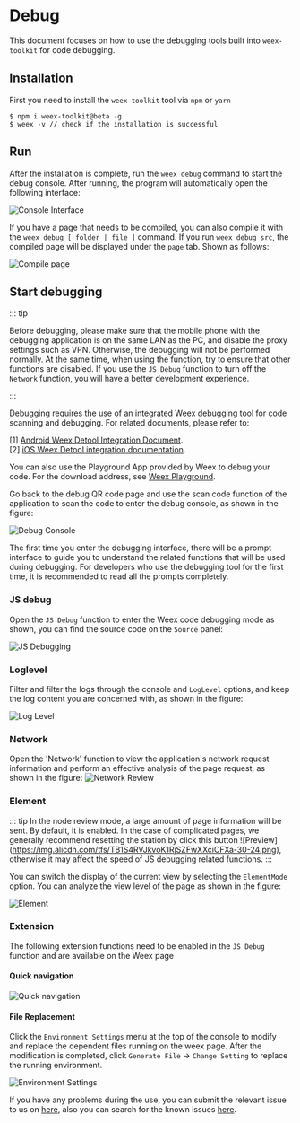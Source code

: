 # Debug

This document focuses on how to use the debugging tools built into `weex-toolkit` for code debugging.

## Installation

First you need to install the `weex-toolkit` tool via `npm` or `yarn`

```
$ npm i weex-toolkit@beta -g
$ weex -v // check if the installation is successful
```
## Run

After the installation is complete, run the `weex debug` command to start the debug console. After running, the program will automatically open the following interface:

![Console Interface](https://img.alicdn.com/tfs/TB1ppXZJcfpK1RjSZFOXXa6nFXa-1088-814.png)

If you have a page that needs to be compiled, you can also compile it with the `weex debug [ folder | file ]` command. If you run `weex debug src`, the compiled page will be displayed under the `page` tab. Shown as follows:

![Compile page](https://img.alicdn.com/tfs/TB1b78QJgHqK1RjSZFPXXcwapXa-933-630.png)

## Start debugging

::: tip

Before debugging, please make sure that the mobile phone with the debugging application is on the same LAN as the PC, and disable the proxy settings such as VPN. Otherwise, the debugging will not be performed normally. At the same time, when using the function, try to ensure that other functions are disabled. If you use the `JS Debug` function to turn off the `Network` function, you will have a better development experience.

:::

Debugging requires the use of an integrated Weex debugging tool for code scanning and debugging. For related documents, please refer to:

[1] [Android Weex Detool Integration Document](./integrate-devtool-to-android.html).
</br>
[2] [iOS Weex Detool integration documentation](./integrate-devtool-to-ios.html).

You can also use the Playground App provided by Weex to debug your code. For the download address, see [Weex Playground](http://weex.apache.org/tools/playground.html).

Go back to the debug QR code page and use the scan code function of the application to scan the code to enter the debug console, as shown in the figure:

![Debug Console](https://img.alicdn.com/tfs/TB1eUt2JhYaK1RjSZFnXXa80pXa-1914-1001.png)

The first time you enter the debugging interface, there will be a prompt interface to guide you to understand the related functions that will be used during debugging. For developers who use the debugging tool for the first time, it is recommended to read all the prompts completely.

### JS debug

Open the `JS Debug` function to enter the Weex code debugging mode as shown, you can find the source code on the `Source` panel:

![JS Debugging](https://img.alicdn.com/tfs/TB1beJLJbPpK1RjSZFFXXa5PpXa-1919-1001.png)

### Loglevel

Filter and filter the logs through the console and `LogLevel` options, and keep the log content you are concerned with, as shown in the figure:

![Log Level](https://img.alicdn.com/tfs/TB1OoVOJhTpK1RjSZR0XXbEwXXa-1919-1000.png)

### Network

Open the 'Network' function to view the application's network request information and perform an effective analysis of the page request, as shown in the figure:
![Network Review](https://img.alicdn.com/tfs/TB1XcJpb_Zmx1VjSZFGXXax2XXa-1916-995.png)

### Element

::: tip
In the node review mode, a large amount of page information will be sent. By default, it is enabled. In the case of complicated pages, we generally recommend resetting the station by click this button ![Preview] (https://img.alicdn.com/tfs/TB1S4RVJkvoK1RjSZFwXXciCFXa-30-24.png), otherwise it may affect the speed of JS debugging related functions.
:::

You can switch the display of the current view by selecting the `ElementMode` option. You can analyze the view level of the page as shown in the figure:

![Element](https://img.alicdn.com/tfs/TB1goxVJgHqK1RjSZFkXXX.WFXa-1913-997.png)

### Extension

The following extension functions need to be enabled in the `JS Debug` function and are available on the Weex page

#### Quick navigation

![Quick navigation](https://img.alicdn.com/tfs/TB1h08WJkzoK1RjSZFlXXai4VXa-1918-1078.gif)

#### File Replacement

Click the `Environment Settings` menu at the top of the console to modify and replace the dependent files running on the weex page. After the modification is completed, click `Generate File` -> `Change Setting` to replace the running environment.

![Environment Settings](https://img.alicdn.com/tfs/TB14wdUJgHqK1RjSZFgXXa7JXXa-1918-1078.gif)

If you have any problems during the use, you can submit the relevant issue to us on [here](https://github.com/weexteam/weex-toolkit/issues/new?labels=@weex-cli/debug), also you can search for the known issues [here](https://github.com/weexteam/weex-toolkit/labels/%40weex-cli%2Fdebug).
